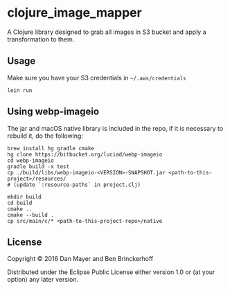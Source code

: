 # clojure_image_mapper

A Clojure library designed to grab all images in S3 bucket and apply a transformation to them.

## Usage

Make sure you have your S3 credentials in `~/.aws/credentials`

`lein run`

## Using webp-imageio

The jar and macOS native library is included in the repo, if it is necessary to rebuild it, do the following:

```
brew install hg gradle cmake
hg clone https://bitbucket.org/luciad/webp-imageio
cd webp-imageio
gradle build -x test
cp ./build/libs/webp-imageio-<VERSION>-SNAPSHOT.jar <path-to-this-project>/resources/
# (update `:resource-paths` in project.clj)

mkdir build
cd build
cmake ..
cmake --build .
cp src/main/c/* <path-to-this-project-repo>/native
```

## License

Copyright © 2016 Dan Mayer and Ben Brinckerhoff

Distributed under the Eclipse Public License either version 1.0 or (at
your option) any later version.
